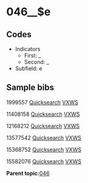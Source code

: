 # 046\_\_$e

## Codes

-   Indicators
    -   First: \_
    -   Second: \_
-   Subfield: e

## Sample bibs

1999557 [Quicksearch](https://search.library.yale.edu/catalog/1999557) [VXWS](http://prodorbis.library.yale.edu:7014/vxws/GetHoldingsService?bibId=1999557)

11408158 [Quicksearch](https://search.library.yale.edu/catalog/11408158) [VXWS](http://prodorbis.library.yale.edu:7014/vxws/GetHoldingsService?bibId=11408158)

12168212 [Quicksearch](https://search.library.yale.edu/catalog/12168212) [VXWS](http://prodorbis.library.yale.edu:7014/vxws/GetHoldingsService?bibId=12168212)

13577542 [Quicksearch](https://search.library.yale.edu/catalog/13577542) [VXWS](http://prodorbis.library.yale.edu:7014/vxws/GetHoldingsService?bibId=13577542)

15368752 [Quicksearch](https://search.library.yale.edu/catalog/15368752) [VXWS](http://prodorbis.library.yale.edu:7014/vxws/GetHoldingsService?bibId=15368752)

15582076 [Quicksearch](https://search.library.yale.edu/catalog/15582076) [VXWS](http://prodorbis.library.yale.edu:7014/vxws/GetHoldingsService?bibId=15582076)

**Parent topic:**[046](../../tags/046/046.md)

